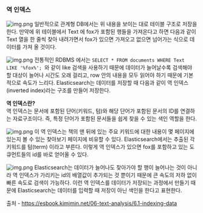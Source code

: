 ### 역 인덱스
![img.png](../../image/invertedindex.png)
일반적으로 관계형 DB에서는 위 내용을 보이는 대로 테이블 구조로 저장을 한다.
만약에 위 테이블에서 Text 에 fox가 포함된 행들을 가져온다고 하면 다음과 같이 Text 열을 한 줄씩 찾아 내려가면서 fox가 있으면 가져오고 없으면 넘어가는 식으로 데이터를 가져 올 것이다.

![img.png](../../image/invertedindex2.png)
전통적인 RDBMS 에서는 `SELECT * FROM documents WHERE Text LIKE '%fox%';
`와 같이 like 검색을 사용하기 때문에 데이터가 늘어날수록 검색해야 할 대상이 늘어나 시간도 오래 걸리고, row 안의 내용을 모두 읽어야 하기 때문에 기본적으로 속도가 느리다.
Elasticsearch는 데이터를 저장할 때 다음과 같이 역 인덱스(inverted index)라는 구조를 만들어 저장한다.    

**역 인덱스란?**  
역 인덱스는 문서에 포함된 단어(키워드, 텀)와 해당 단어가 포함된 문서의 ID를 연결하는 자료구조이다. 즉, 특정 단어가 포함된 문서들을 쉽게 찾을 수 있는 색인 역할을 한다.

![img.png](../../image/invertedindex3.png)
이 역 인덱스는 책의 맨 뒤에 있는 주요 키워드에 대한 내용이 몇 페이지에 있는지 볼 수 있는 찾아보기 페이지에 비유할 수 있다.
Elasticsearch에서는 추출된 각 키워드를 텀(term) 이라고 부른다.
이렇게 역 인덱스가 있으면 fox를 포함하고 있는 도큐먼트들의 id를 바로 얻어올 수 있다.

![img.png](../../image/invertedindex4.png)
Elasticsearch는 데이터가 늘어나도 찾아가야 할 행이 늘어나는 것이 아니라 역 인덱스가 가리키는 id의 배열값이 추가되는 것 뿐이기 때문에 큰 속도의 저하 없이 빠른 속도로 검색이 가능하다.
이런 역 인덱스를 데이터가 저장되는 과정에서 만들기 때문에 Elasticsearch는 데이터를 입력할 때 저장이 아닌 색인을 한다고 표현한다.  

출처 - https://esbook.kimjmin.net/06-text-analysis/6.1-indexing-data